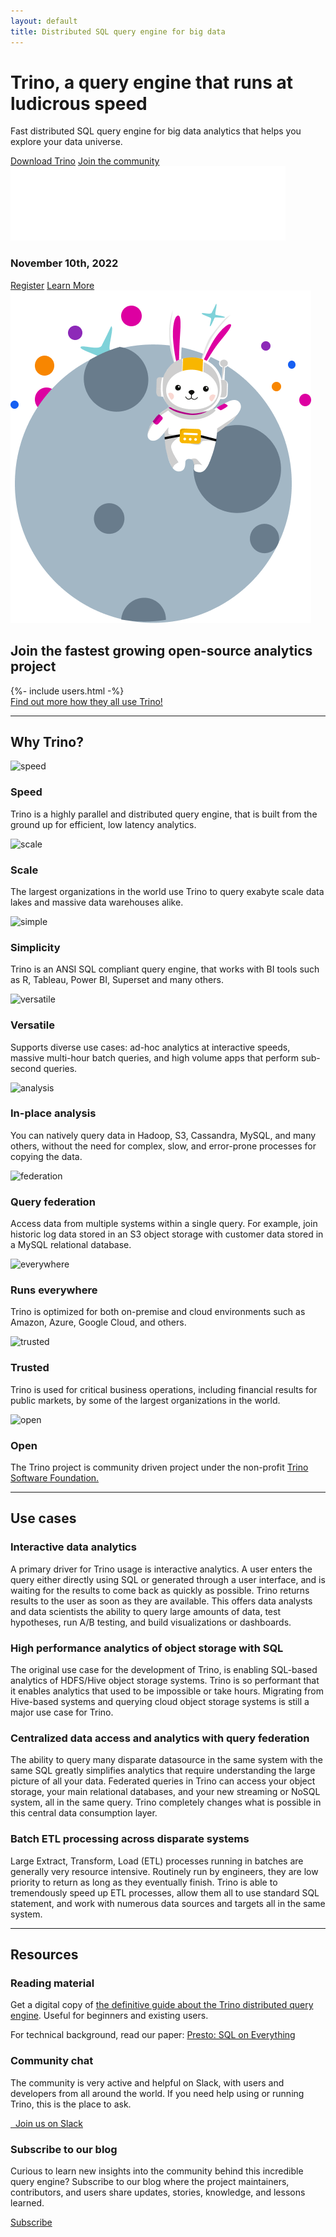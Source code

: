 ```yaml
---
layout: default
title: Distributed SQL query engine for big data
---
```


<div class="homepage-gradient">
  <div class="jumbotron card card-image homepage-gradient homepage-bg">
    <div class="text-white row justify-content-end">
        <div class="col-md-7">
        <h1 class="card-title h1-responsive pt-3 mb-5 font-bold">
            <strong>
                Trino, a query engine that runs at ludicrous speed
            </strong>
        </h1>
        <p class="mr-5 mb-5 lead">Fast distributed SQL query engine
        for big data analytics that helps you explore your data universe.</p>
        <a class="btn btn-pink" href="./download.html">Download Trino</a>
        <a class="btn btn-orange" href="./slack.html">Join the community</a>
        </div>
    </div>
  </div>
</div>

<div class="trino-summit-banner">
  <div class="trino-summit-content">
    <img src="/assets/images/trino-summit-logo.png" class="trino-summit-logo" />
    <h3>November 10th, 2022</h3>
    <div class="card-deck spacer-30">
        <a class="btn trino-summit-button" href="https://www.starburst.io/info/trinosummit/" target="_blank">Register</a>
        <a class="btn btn-pink" href="{% post_url 2022-09-22-trino-summit-2022-teaser %}">Learn More</a>
    </div>
    <img src="/assets/images/trino-summit-banner-peek.png" class="trino-summit-peek">
  </div>
</div>

<div class="container">
  <div class="col-md-12 text-center spacer-60">
    <h2><strong>Join the fastest growing open-source analytics project</strong></h2>
  </div>
  <div style="display:flex;">
    {%- include users.html -%}
  </div>
  <div class="col-md-12 text-center spacer-30">
    <a class="btn btn-orange" href="/users.html">Find out more how they all use Trino!</a>
  </div>
  <hr class="spacer-30"/>
  <div class="col-md-12 text-center spacer-60">
    <h2><strong>Why Trino?</strong></h2>
  </div>
  <div class="row spacer-60">
    <div class="col-md-4 space-30 why-trino-block">
      <img src="/assets/images/icons/icon-speed.svg" alt="speed" class="why-trino-icon">
      <div>
        <h3 class="orange-text"><strong>Speed</strong></h3>
        <p>Trino is a highly parallel and distributed query engine, that is built
        from the ground up for efficient, low latency analytics.</p>
      </div>
    </div>
    <div class="col-md-4 space-30 why-trino-block">
      <img src="/assets/images/icons/icon-scale.svg" alt="scale" class="why-trino-icon">
      <div>
        <h3 class="orange-text"><strong>Scale</strong></h3>
        <p>The largest organizations in the world use Trino to query exabyte scale data lakes and massive data warehouses alike.</p>
      </div>
    </div>
    <div class="col-md-4 space-30 why-trino-block">
      <img src="/assets/images/icons/icon-simplicity.svg" alt="simple" class="why-trino-icon">
      <div>
        <h3 class="orange-text"><strong>Simplicity</strong></h3>
        <p>Trino is an ANSI SQL compliant query engine, that works with BI tools such as R, Tableau, Power BI, Superset and many others.</p>
      </div>
    </div>
    <div class="col-md-4 space-30 why-trino-block">
      <img src="/assets/images/icons/icon-versatile.svg" alt="versatile" class="why-trino-icon">
      <div>
        <h3 class="orange-text"><strong>Versatile</strong></h3>
        <p>Supports diverse use cases: ad-hoc analytics at interactive speeds, massive multi-hour batch queries, and high volume apps that perform sub-second queries.</p>
      </div>
    </div>
    <div class="col-md-4 space-30 why-trino-block">
      <img src="/assets/images/icons/icon-analytics.svg" alt="analysis" class="why-trino-icon">
      <div>
        <h3 class="orange-text"><strong>In-place analysis</strong></h3>
        <p>You can natively query data in Hadoop, S3, Cassandra, MySQL, and many others, without the need for complex, slow, and error-prone processes for copying the data.</p>
      </div>
    </div>
    <div class="col-md-4 space-30 why-trino-block">
      <img src="/assets/images/icons/icon-query.svg" alt="federation" class="why-trino-icon">
      <div>
        <h3 class="orange-text"><strong>Query federation</strong></h3>
        <p>Access data from multiple systems within a single query. For example, join historic log data stored in an S3 object storage with customer data stored in a MySQL relational database.</p>
      </div>
    </div>
    <div class="col-md-4 space-30 why-trino-block">
      <img src="/assets/images/icons/icon-everywhere.svg" alt="everywhere" class="why-trino-icon">
      <div>
        <h3 class="orange-text"><strong>Runs everywhere</strong></h3>
        <p>Trino is optimized for both on-premise and cloud environments such as Amazon, Azure, Google Cloud, and others.</p>
      </div>
    </div>
    <div class="col-md-4 space-30 why-trino-block">
      <img src="/assets/images/icons/icon-trusted.svg" alt="trusted" class="why-trino-icon">
      <div>
        <h3 class="orange-text"><strong>Trusted</strong></h3>
        <p>Trino is used for critical business operations, including financial results for public markets, by some of the largest organizations in the world.</p>
      </div>
    </div>
    <div class="col-md-4 space-30 why-trino-block">
      <img src="/assets/images/icons/icon-open.svg" alt="open" class="why-trino-icon">
      <div>
        <h3 class="orange-text"><strong>Open</strong></h3>
        <p>The Trino project is community driven project under the non-profit
          <a href="{{site.url}}/foundation.html">Trino Software Foundation.</a></p>
      </div>
    </div>
  </div>
   <hr class="spacer-60"/>
   <div class="col-md-12 text-center spacer-60">
    <h2><strong>Use cases</strong></h2>
   </div>
   <div class="row spacer-60">
    <div class="col-md-6">
      <div class="outline-card">
        <h3>Interactive data analytics</h3>
        <p>
        A primary driver for Trino usage is interactive analytics. A user
        enters the query either directly using SQL or generated through a user
        interface, and is waiting for the results to come back as quickly as
        possible. Trino returns results to the user as soon as they are
        available. This offers data analysts and data scientists the ability to
        query large amounts of data, test hypotheses, run A/B testing, and build
        visualizations or dashboards.
        </p>
      </div>
    </div>
    <div class="col-md-6">
      <div class="outline-card">
        <h3>High performance analytics of object storage with SQL</h3>
        <p>
        The original use case for the development of Trino, is enabling
        SQL-based analytics of HDFS/Hive object storage systems. Trino is so
        performant that it enables analytics that used to be impossible or take
        hours. Migrating from Hive-based systems and querying cloud object
        storage systems is still a major use case for Trino.
        </p>
      </div>
    </div>
    <div class="col-md-6">
      <div class="outline-card">
        <h3>Centralized data access and analytics with query federation</h3>
        <p>
        The ability to query many disparate datasource in the same system with
        the same SQL greatly simplifies analytics that require understanding the
        large picture of all your data. Federated queries in Trino can access
        your object storage, your main relational databases, and your new
        streaming or NoSQL system, all in the same query. Trino completely
        changes what is possible in this central data consumption layer.
        </p>
      </div>
    </div>
    <div class="col-md-6">
      <div class="outline-card">
        <h3>Batch ETL processing across disparate systems</h3>
        <p>
          Large Extract, Transform, Load (ETL) processes running in batches are
          generally very resource intensive. Routinely run by engineers, they are
          low priority to return as long as they eventually finish. Trino is
          able to tremendously speed up ETL processes, allow them all to use
          standard SQL statement, and work with numerous data sources and targets
          all in the same system.
        </p>
      </div>
    </div>
   </div>
  <hr class="spacer-30"/>
   <div class="col-md-12 text-center spacer-60">
    <h2><strong>Resources</strong></h2>
   </div>
   <div class="card-deck spacer-60">
    <div class="card mb-4">
      <div class="card-body text-center">
        <h3 class="card-header-title mb-3">Reading material</h3>
        <p>Get a digital copy of <a href="{{ site.url }}{% post_url 2020-04-11-the-definitive-guide %}">the definitive guide about the Trino
        distributed query engine</a>. Useful for beginners and existing users.</p>
        <p>For technical background, read our paper: <a href="paper.html">Presto: SQL on Everything</a></p>
      </div>
    </div>
    <div class="card mb-4">
      <div class="card-body text-center">
        <h3 class="card-header-title mb-3">Community chat</h3>
        <p>
          The community is very active and helpful on Slack,
          with users and developers from all around the world.
          If you need help using or running Trino, this is the place to ask.
        </p>
        <a class="btn btn-orange" href="/slack.html"><i class="fab fa-slack"></i>&nbsp;&nbsp;Join us on Slack</a>
      </div>
    </div>
    <div class="card mb-4">
      <div class="card-body text-center">
        <h3 class="card-header-title mb-3">Subscribe to our blog</h3>
        <p>Curious to learn new insights into the community behind this
        incredible query engine? Subscribe to our blog where the project
        maintainers, contributors, and users share updates, stories,
        knowledge, and lessons learned.
        </p>
        <a class="btn btn-orange" href="/blog/">Subscribe</a>
      </div>
     </div>
   </div>
</div>
